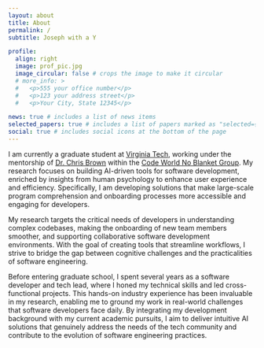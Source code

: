 ```yaml
---
layout: about
title: About
permalink: /
subtitle: Joseph with a Y

profile:
  align: right
  image: prof_pic.jpg
  image_circular: false # crops the image to make it circular
  # more_info: >
  #   <p>555 your office number</p>
  #   <p>123 your address street</p>
  #   <p>Your City, State 12345</p>

news: true # includes a list of news items
selected_papers: true # includes a list of papers marked as "selected={true}"
social: true # includes social icons at the bottom of the page
---
```


I am currently a graduate student at [Virginia Tech](https://vt.edu), working under the mentorship of [Dr. Chris Brown](https://chbrown13.github.io/) within the [Code World No Blanket Group](https://code-world-no-blanket.github.io/). My research focuses on building AI-driven tools for software development, enriched by insights from human psychology to enhance user experience and efficiency. Specifically, I am developing solutions that make large-scale program comprehension and onboarding processes more accessible and engaging for developers.

My research targets the critical needs of developers in understanding complex codebases, making the onboarding of new team members smoother, and supporting collaborative software development environments. With the goal of creating tools that streamline workflows, I strive to bridge the gap between cognitive challenges and the practicalities of software engineering.

Before entering graduate school, I spent several years as a software developer and tech lead, where I honed my technical skills and led cross-functional projects. This hands-on industry experience has been invaluable in my research, enabling me to ground my work in real-world challenges that software developers face daily. By integrating my development background with my current academic pursuits, I aim to deliver intuitive AI solutions that genuinely address the needs of the tech community and contribute to the evolution of software engineering practices.